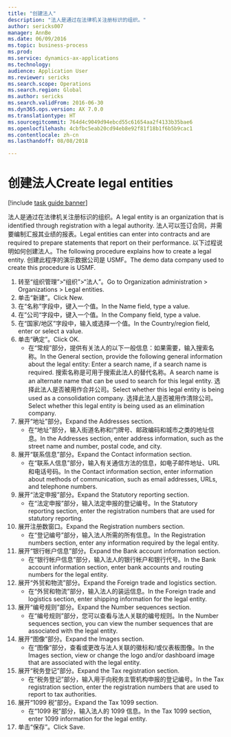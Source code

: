 ```yaml
--- 
title: "创建法人"
description: "法人是通过在法律机关注册标识的组织。"
author: sericks007
manager: AnnBe
ms.date: 06/09/2016
ms.topic: business-process
ms.prod: 
ms.service: dynamics-ax-applications
ms.technology: 
audience: Application User
ms.reviewer: sericks
ms.search.scope: Operations
ms.search.region: Global
ms.author: sericks
ms.search.validFrom: 2016-06-30
ms.dyn365.ops.version: AX 7.0.0
ms.translationtype: HT
ms.sourcegitcommit: 764d4c9049d94ebcd55c61654aa2f4133b35bae6
ms.openlocfilehash: 4cbfbc5eab20cd94eb8e92f81f18b1f6b5b9cac1
ms.contentlocale: zh-cn
ms.lasthandoff: 08/08/2018

---
```

# <a name="create-legal-entities"></a><span data-ttu-id="8c467-103">创建法人</span><span class="sxs-lookup"><span data-stu-id="8c467-103">Create legal entities</span></span>

[!include [task guide banner](../../includes/task-guide-banner.md)]

<span data-ttu-id="8c467-104">法人是通过在法律机关注册标识的组织。</span><span class="sxs-lookup"><span data-stu-id="8c467-104">A legal entity is an organization that is identified through registration with a legal authority.</span></span> <span data-ttu-id="8c467-105">法人可以签订合同，并需要编制汇报其业绩的报表。</span><span class="sxs-lookup"><span data-stu-id="8c467-105">Legal entities can enter into contracts and are required to prepare statements that report on their performance.</span></span> <span data-ttu-id="8c467-106">以下过程说明如何创建法人。</span><span class="sxs-lookup"><span data-stu-id="8c467-106">The following procedure explains how to create a legal entity.</span></span> <span data-ttu-id="8c467-107">创建此程序的演示数据公司是 USMF。</span><span class="sxs-lookup"><span data-stu-id="8c467-107">The demo data company used to create this procedure is USMF.</span></span>

1. <span data-ttu-id="8c467-108">转至“组织管理”>“组织”>“法人”。</span><span class="sxs-lookup"><span data-stu-id="8c467-108">Go to Organization administration > Organizations > Legal entities.</span></span>
2. <span data-ttu-id="8c467-109">单击“新建”。</span><span class="sxs-lookup"><span data-stu-id="8c467-109">Click New.</span></span>
3. <span data-ttu-id="8c467-110">在“名称”字段中，键入一个值。</span><span class="sxs-lookup"><span data-stu-id="8c467-110">In the Name field, type a value.</span></span>
4. <span data-ttu-id="8c467-111">在”公司“字段中，键入一个值。</span><span class="sxs-lookup"><span data-stu-id="8c467-111">In the Company field, type a value.</span></span>
5. <span data-ttu-id="8c467-112">在“国家/地区”字段中，输入或选择一个值。</span><span class="sxs-lookup"><span data-stu-id="8c467-112">In the Country/region field, enter or select a value.</span></span>
6. <span data-ttu-id="8c467-113">单击“确定”。</span><span class="sxs-lookup"><span data-stu-id="8c467-113">Click OK.</span></span>
    * <span data-ttu-id="8c467-114">在“常规”部分，提供有关法人的以下一般信息：如果需要，输入搜索名称。</span><span class="sxs-lookup"><span data-stu-id="8c467-114">In the General section, provide the following general information about the legal entity: Enter a search name, if a search name is required.</span></span> <span data-ttu-id="8c467-115">搜索名称是可用于搜索此法人的替代名称。</span><span class="sxs-lookup"><span data-stu-id="8c467-115">A search name is an alternate name that can be used to search for this legal entity.</span></span> <span data-ttu-id="8c467-116">选择此法人是否被用作合并公司。</span><span class="sxs-lookup"><span data-stu-id="8c467-116">Select whether this legal entity is being used as a consolidation company.</span></span> <span data-ttu-id="8c467-117">选择此法人是否被用作清除公司。</span><span class="sxs-lookup"><span data-stu-id="8c467-117">Select whether this legal entity is being used as an elimination company.</span></span>  
7. <span data-ttu-id="8c467-118">展开“地址”部分。</span><span class="sxs-lookup"><span data-stu-id="8c467-118">Expand the Addresses section.</span></span>
    * <span data-ttu-id="8c467-119">在“地址”部分，输入街道名称和门牌号、邮政编码和城市之类的地址信息。</span><span class="sxs-lookup"><span data-stu-id="8c467-119">In the Addresses section, enter address information, such as the street name and number, postal code, and city.</span></span>  
8. <span data-ttu-id="8c467-120">展开“联系信息”部分。</span><span class="sxs-lookup"><span data-stu-id="8c467-120">Expand the Contact information section.</span></span>
    * <span data-ttu-id="8c467-121">在“联系人信息”部分，输入有关通信方法的信息，如电子邮件地址、URL 和电话号码。</span><span class="sxs-lookup"><span data-stu-id="8c467-121">In the Contact information section, enter information about methods of communication, such as email addresses, URLs, and telephone numbers.</span></span>  
9. <span data-ttu-id="8c467-122">展开“法定申报”部分。</span><span class="sxs-lookup"><span data-stu-id="8c467-122">Expand the Statutory reporting section.</span></span>
    * <span data-ttu-id="8c467-123">在“法定申报”部分，输入法定申报的登记编号。</span><span class="sxs-lookup"><span data-stu-id="8c467-123">In the Statutory reporting section, enter the registration numbers that are used for statutory reporting.</span></span>  
10. <span data-ttu-id="8c467-124">展开注册数窗口。</span><span class="sxs-lookup"><span data-stu-id="8c467-124">Expand the Registration numbers section.</span></span>
    * <span data-ttu-id="8c467-125">在“登记编号”部分，输入法人所需的所有信息。</span><span class="sxs-lookup"><span data-stu-id="8c467-125">In the Registration numbers section, enter any information required by the legal entity.</span></span>  
11. <span data-ttu-id="8c467-126">展开“银行帐户信息”部分。</span><span class="sxs-lookup"><span data-stu-id="8c467-126">Expand the Bank account information section.</span></span>
    * <span data-ttu-id="8c467-127">在“银行帐户信息”部分，输入法人的银行帐户和银行代号。</span><span class="sxs-lookup"><span data-stu-id="8c467-127">In the Bank account information section, enter bank accounts and routing numbers for the legal entity.</span></span>  
12. <span data-ttu-id="8c467-128">展开“外贸和物流”部分。</span><span class="sxs-lookup"><span data-stu-id="8c467-128">Expand the Foreign trade and logistics section.</span></span>
    * <span data-ttu-id="8c467-129">在“外贸和物流”部分，输入法人的装运信息。</span><span class="sxs-lookup"><span data-stu-id="8c467-129">In the Foreign trade and logistics section, enter shipping information for the legal entity.</span></span>  
13. <span data-ttu-id="8c467-130">展开“编号规则”部分。</span><span class="sxs-lookup"><span data-stu-id="8c467-130">Expand the Number sequences section.</span></span>
    * <span data-ttu-id="8c467-131">在“编号规则”部分，您可以查看与法人关联的编号规则。</span><span class="sxs-lookup"><span data-stu-id="8c467-131">In the Number sequences section, you can view the number sequences that are associated with the legal entity.</span></span>  
14. <span data-ttu-id="8c467-132">展开“图像”部分。</span><span class="sxs-lookup"><span data-stu-id="8c467-132">Expand the Images section.</span></span>
    * <span data-ttu-id="8c467-133">在“图像”部分，查看或更改与法人关联的徽标和/或仪表板图像。</span><span class="sxs-lookup"><span data-stu-id="8c467-133">In the Images section, view or change the logo and/or dashboard image that are associated with the legal entity.</span></span>  
15. <span data-ttu-id="8c467-134">展开“税务登记”部分。</span><span class="sxs-lookup"><span data-stu-id="8c467-134">Expand the Tax registration section.</span></span>
    * <span data-ttu-id="8c467-135">在“税务登记”部分，输入用于向税务主管机构申报的登记编号。</span><span class="sxs-lookup"><span data-stu-id="8c467-135">In the Tax registration section, enter the registration numbers that are used to report to tax authorities.</span></span>  
16. <span data-ttu-id="8c467-136">展开“1099 税”部分。</span><span class="sxs-lookup"><span data-stu-id="8c467-136">Expand the Tax 1099 section.</span></span>
    * <span data-ttu-id="8c467-137">在“1099 税”部分，输入法人的 1099 信息。</span><span class="sxs-lookup"><span data-stu-id="8c467-137">In the Tax 1099 section, enter 1099 information for the legal entity.</span></span>  
17. <span data-ttu-id="8c467-138">单击“保存”。</span><span class="sxs-lookup"><span data-stu-id="8c467-138">Click Save.</span></span>



